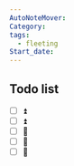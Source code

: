```yaml
---
AutoNoteMover: 
Category: 
tags:
  - fleeting
Start_date:
---
```

## Todo list
- [ ] ⏫ 
- [ ] ⏫ 
- [ ] 🔼 
- [ ] 🔼 
- [ ] 🔽 
